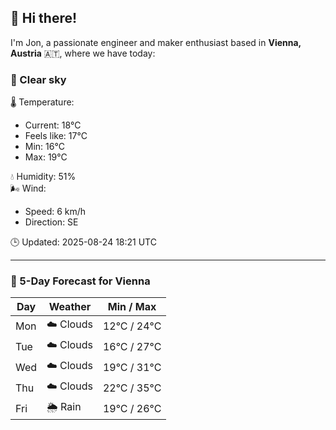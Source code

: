 ## 👋 Hi there!

I'm Jon, a passionate engineer and maker enthusiast based in **Vienna, Austria** 🇦🇹, where we have today:

### 🌙 Clear sky 

🌡️ Temperature: 
* Current: 18°C
* Feels like: 17°C
* Min: 16°C 
* Max: 19°C  

💧 Humidity: 51%  
🌬️ Wind: 
* Speed: 6 km/h 
* Direction: SE  

🕒 Updated: 2025-08-24 18:21 UTC

---

### 📅 5-Day Forecast for Vienna

| Day | Weather | Min / Max |
|-----|---------|------------|
| Mon | ☁️ Clouds | 12°C / 24°C |
| Tue | ☁️ Clouds | 16°C / 27°C |
| Wed | ☁️ Clouds | 19°C / 31°C |
| Thu | ☁️ Clouds | 22°C / 35°C |
| Fri | 🌦️ Rain | 19°C / 26°C |
